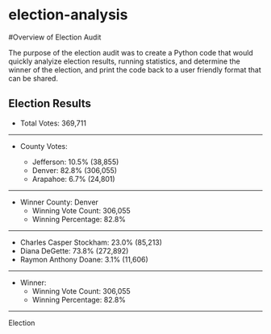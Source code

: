 # election-analysis
#Overview of Election Audit 

The purpose of the election audit was to create a Python code that would quickly analyize election results, running statistics, and determine the winner of the election, and print the code back to a user friendly format that can be shared.

Election Results
-------------------------
- Total Votes: 369,711
-------------------------

- County Votes:

  - Jefferson: 10.5% (38,855)
  - Denver: 82.8% (306,055)
  - Arapahoe: 6.7% (24,801)
-------------------------
- Winner County: Denver
  - Winning Vote Count: 306,055
  - Winning Percentage: 82.8%
-------------------------
 - Charles Casper Stockham: 23.0% (85,213)
 - Diana DeGette: 73.8% (272,892)
 - Raymon Anthony Doane: 3.1% (11,606)
-------------------------
- Winner: 
  - Winning Vote Count: 306,055
  - Winning Percentage: 82.8%
-------------------------

Election 

